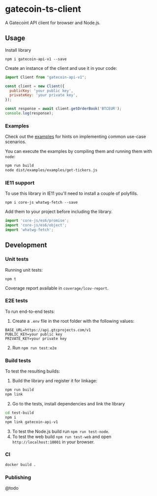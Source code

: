 # gatecoin-ts-client

A Gatecoint API client for browser and Node.js.

## Usage

Install library 

```npm i gatecoin-api-v1 --save```

Create an instance of the client and use it in your code:

```js
import Client from "gatecoin-api-v1";

const client = new Client({
  publicKey: 'your public key',
  privateKey: 'your private key',
});

const response = await client.getOrderBook('BTCEUR');
console.log(response);
```

### Examples

Check out the [examples](examples) for hints on implementing common use-case scenarios.

You can execute the examples by compiling them and running them with `node`:
```bash
npm run build
node dist/examples/examples/get-tickers.js
```

### IE11 support

To use this library in IE11 you'll need to install a couple of polyfills.

`npm i core-js whatwg-fetch --save`

Add them to your project before including the library.

```js
import 'core-js/es6/promise';
import 'core-js/es6/object';
import 'whatwg-fetch';
```

## Development

### Unit tests

Running unit tests:

`npm t`

Coverage report available in `coverage/lcov-report`.

### E2E tests

To run end-to-end tests:
1. Create a `.env` file in the root folder with the following values:

```
BASE_URL=https://api.gtcprojects.com/v1
PUBLIC_KEY=your public key
PRIVATE_KEY=your private key
```

2. Run `npm run test:e2e`

### Build tests

To test the resulting builds:

1. Build the library and register it for linkage:

```bash
npm run build
npm link
```

2. Go to the tests, install dependencies and link the library

```bash
cd test-build
npm i
npm link gatecoin-api-v1
```

3. To test the Node.js build run `npm run test-node`.
4. To test the web build `npm run test-web` and open `http://localhost:10001` in your browser. 

### CI

```bash
docker build .
```

### Publishing

@todo
